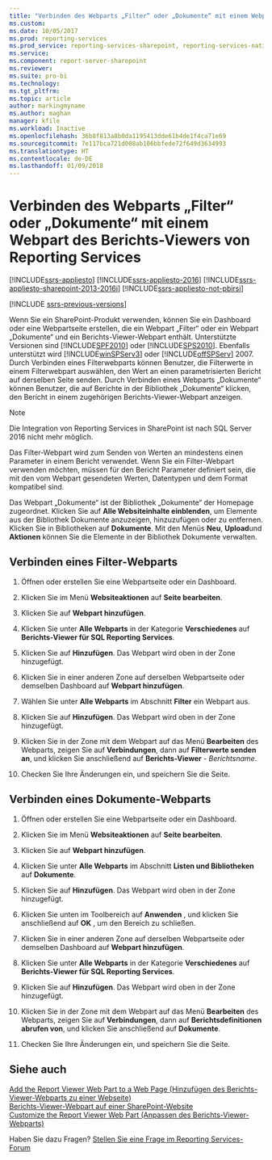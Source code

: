 ```yaml
---
title: "Verbinden des Webparts „Filter“ oder „Dokumente“ mit einem Webpart des Berichts-Viewers von Reporting Services | Microsoft-Dokumentation"
ms.custom: 
ms.date: 10/05/2017
ms.prod: reporting-services
ms.prod_service: reporting-services-sharepoint, reporting-services-native
ms.service: 
ms.component: report-server-sharepoint
ms.reviewer: 
ms.suite: pro-bi
ms.technology: 
ms.tgt_pltfrm: 
ms.topic: article
author: markingmyname
ms.author: maghan
manager: kfile
ms.workload: Inactive
ms.openlocfilehash: 36b8f813a8b0da1195413dde61b4de1f4ca71e69
ms.sourcegitcommit: 7e117bca721d008ab106bbfede72f649d3634993
ms.translationtype: HT
ms.contentlocale: de-DE
ms.lasthandoff: 01/09/2018
---
```

# <a name="connect-filter-or-documents-web-part-with-a-reporting-services-report-viewer-web-part"></a>Verbinden des Webparts „Filter“ oder „Dokumente“ mit einem Webpart des Berichts-Viewers von Reporting Services

[!INCLUDE[ssrs-appliesto](../../includes/ssrs-appliesto.md)] [!INCLUDE[ssrs-appliesto-2016](../../includes/ssrs-appliesto-2016.md)] [!INCLUDE[ssrs-appliesto-sharepoint-2013-2016i](../../includes/ssrs-appliesto-sharepoint-2013-2016.md)] [!INCLUDE[ssrs-appliesto-not-pbirsi](../../includes/ssrs-appliesto-not-pbirs.md)]

[!INCLUDE [ssrs-previous-versions](../../includes/ssrs-previous-versions.md)]

Wenn Sie ein SharePoint-Produkt verwenden, können Sie ein Dashboard oder eine Webpartseite erstellen, die ein Webpart „Filter“ oder ein Webpart „Dokumente“ und ein Berichts-Viewer-Webpart enthält. Unterstützte Versionen sind [!INCLUDE[SPF2010](../../includes/spf2010-md.md)] oder [!INCLUDE[SPS2010](../../includes/sps2010-md.md)]. Ebenfalls unterstützt wird [!INCLUDE[winSPServ3](../../includes/winspserv3-md.md)] oder [!INCLUDE[offSPServ](../../includes/offspserv-md.md)] 2007. Durch Verbinden eines Filterwebparts können Benutzer, die Filterwerte in einem Filterwebpart auswählen, den Wert an einen parametrisierten Bericht auf derselben Seite senden. Durch Verbinden eines Webparts „Dokumente“ können Benutzer, die auf Berichte in der Bibliothek „Dokumente“ klicken, den Bericht in einem zugehörigen Berichts-Viewer-Webpart anzeigen.

> [!NOTE]
> Die Integration von Reporting Services in SharePoint ist nach SQL Server 2016 nicht mehr möglich.

 Das Filter-Webpart wird zum Senden von Werten an mindestens einen Parameter in einem Bericht verwendet. Wenn Sie ein Filter-Webpart verwenden möchten, müssen für den Bericht Parameter definiert sein, die mit den vom Webpart gesendeten Werten, Datentypen und dem Format kompatibel sind.  
  
 Das Webpart „Dokumente“ ist der Bibliothek „Dokumente“ der Homepage zugeordnet. Klicken Sie auf **Alle Websiteinhalte einblenden**, um Elemente aus der Bibliothek Dokumente anzuzeigen, hinzuzufügen oder zu entfernen. Klicken Sie in Bibliotheken auf **Dokumente**. Mit den Menüs **Neu**, **Upload**und **Aktionen** können Sie die Elemente in der Bibliothek Dokumente verwalten.  
  
## <a name="connect-a-filter-web-part"></a>Verbinden eines Filter-Webparts
  
1.  Öffnen oder erstellen Sie eine Webpartseite oder ein Dashboard.  
  
2.  Klicken Sie im Menü **Websiteaktionen** auf **Seite bearbeiten**.  
  
3.  Klicken Sie auf **Webpart hinzufügen**.  
  
4.  Klicken Sie unter **Alle Webparts** in der Kategorie **Verschiedenes** auf **Berichts-Viewer für SQL Reporting Services**.  
  
5.  Klicken Sie auf **Hinzufügen**. Das Webpart wird oben in der Zone hinzugefügt.  
  
6.  Klicken Sie in einer anderen Zone auf derselben Webpartseite oder demselben Dashboard auf **Webpart hinzufügen**.  
  
7.  Wählen Sie unter **Alle Webparts** im Abschnitt **Filter** ein Webpart aus.  
  
8.  Klicken Sie auf **Hinzufügen**. Das Webpart wird oben in der Zone hinzugefügt.  
  
9. Klicken Sie in der Zone mit dem Webpart auf das Menü **Bearbeiten** des Webparts, zeigen Sie auf **Verbindungen**, dann auf **Filterwerte senden an**, und klicken Sie anschließend auf **Berichts-Viewer** - *Berichtsname*.  
  
10. Checken Sie Ihre Änderungen ein, und speichern Sie die Seite.  
  
## <a name="connect-a-documents-web-part"></a>Verbinden eines Dokumente-Webparts  
  
1.  Öffnen oder erstellen Sie eine Webpartseite oder ein Dashboard.  
  
2.  Klicken Sie im Menü **Websiteaktionen** auf **Seite bearbeiten**.  
  
3.  Klicken Sie auf **Webpart hinzufügen**.  
  
4.  Klicken Sie unter **Alle Webparts** im Abschnitt **Listen und Bibliotheken** auf **Dokumente**.  
  
5.  Klicken Sie auf **Hinzufügen**. Das Webpart wird oben in der Zone hinzugefügt.  
  
6.  Klicken Sie unten im Toolbereich auf **Anwenden** , und klicken Sie anschließend auf **OK** , um den Bereich zu schließen.  
  
7.  Klicken Sie in einer anderen Zone auf derselben Webpartseite oder demselben Dashboard auf **Webpart hinzufügen**.  
  
8.  Klicken Sie unter **Alle Webparts** in der Kategorie **Verschiedenes** auf **Berichts-Viewer für SQL Reporting Services**.  
  
9. Klicken Sie auf **Hinzufügen**. Das Webpart wird oben in der Zone hinzugefügt.  
  
10. Klicken Sie in der Zone mit dem Webpart auf das Menü **Bearbeiten** des Webparts, zeigen Sie auf **Verbindungen**, dann auf **Berichtsdefinitionen abrufen von**, und klicken Sie anschließend auf **Dokumente**.  
  
11. Checken Sie Ihre Änderungen ein, und speichern Sie die Seite.  
  
## <a name="see-also"></a>Siehe auch

 [Add the Report Viewer Web Part to a Web Page (Hinzufügen des Berichts-Viewer-Webparts zu einer Webseite)](../../reporting-services/report-server-sharepoint/add-the-report-viewer-web-part-to-a-web-page.md)   
 [Berichts-Viewer-Webpart auf einer SharePoint-Website](../../reporting-services/report-server-sharepoint/report-viewer-web-part-on-a-sharepoint-site.md)   
 [Customize the Report Viewer Web Part (Anpassen des Berichts-Viewer-Webparts)](../../reporting-services/report-server-sharepoint/customize-the-report-viewer-web-part.md)  

Haben Sie dazu Fragen? [Stellen Sie eine Frage im Reporting Services-Forum](http://go.microsoft.com/fwlink/?LinkId=620231)
